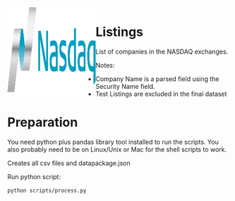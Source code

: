 <img align="left" alt="SVG" src="https://github.com/arishma108/Nasdaq-Listings/blob/main/nasdaq1.svg?raw=true" width="200" height="200" />



# Listings
List of companies in the NASDAQ exchanges.

Notes:

- Company Name is a parsed field using the Security Name field.
- Test Listings are excluded in the final dataset

# Preparation 
You need python plus pandas library tool installed to run the scripts. You also probably need to be on Linux/Unix or Mac for the shell scripts to work.

Creates all csv files and datapackage.json

Run python script:

    python scripts/process.py
